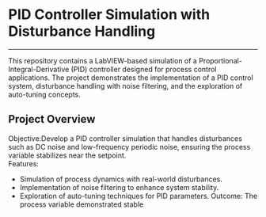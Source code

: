 # PID Controller Simulation with Disturbance Handling
---

This repository contains a LabVIEW-based simulation of a Proportional-Integral-Derivative (PID) controller designed for process control applications. The project demonstrates the implementation of a PID control system, disturbance handling with noise filtering, and the exploration of auto-tuning concepts.

## Project Overview

Objective:Develop a PID controller simulation that handles disturbances such as DC noise and low-frequency periodic noise, ensuring the process variable stabilizes near the setpoint.  
Features:
  - Simulation of process dynamics with real-world disturbances.
  - Implementation of noise filtering to enhance system stability.
  - Exploration of auto-tuning techniques for PID parameters.
Outcome: The process variable demonstrated stable
